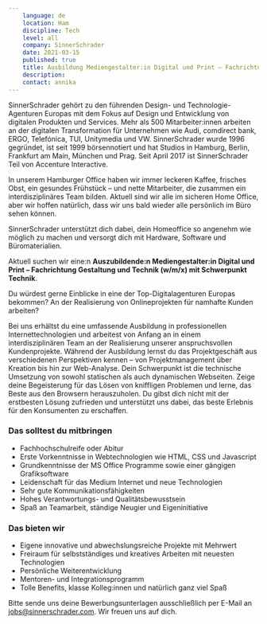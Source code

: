 ```yaml
---
    language: de
    location: Ham
    discipline: Tech
    level: all
    company: SinnerSchrader 
    date: 2021-03-15
    published: true
    title: Ausbildung Mediengestalter:in Digital und Print – Fachrichtung Gestaltung und Technik mit Schwerpunkt Technik
    description: 
    contact: annika
---
```


SinnerSchrader gehört zu den führenden Design- und Technologie-Agenturen Europas mit dem Fokus auf Design und Entwicklung von digitalen Produkten und Services. Mehr als 500 Mitarbeiter:innen arbeiten an der digitalen Transformation für Unternehmen wie Audi, comdirect bank, ERGO, Telefónica, TUI, Unitymedia und VW. SinnerSchrader wurde 1996 gegründet, ist seit 1999 börsennotiert und hat Studios in Hamburg, Berlin, Frankfurt am Main, München und Prag. Seit April 2017 ist SinnerSchrader Teil von Accenture Interactive.

In unserem Hamburger Office haben wir immer leckeren Kaffee, frisches Obst, ein gesundes Frühstück – und nette Mitarbeiter, die zusammen ein interdisziplinäres Team bilden. Aktuell sind wir alle im sicheren Home Office, aber wir hoffen natürlich, dass wir uns bald wieder alle persönlich im Büro sehen können. 

SinnerSchrader unterstützt dich dabei, dein Homeoffice so angenehm wie möglich zu machen und versorgt dich mit Hardware, Software und Büromaterialien.

Aktuell suchen wir eine:n **Auszubildende:n Mediengestalter:in Digital und Print – Fachrichtung Gestaltung und Technik (w/m/x) mit Schwerpunkt Technik**.

Du würdest gerne Einblicke in eine der Top-Digitalagenturen Europas bekommen? An der Realisierung von Onlineprojekten für namhafte Kunden arbeiten?

Bei uns erhältst du eine umfassende Ausbildung in professionellen Internettechnologien und arbeitest von Anfang an in einem interdisziplinären Team an der Realisierung unserer anspruchsvollen Kundenprojekte. Während der Ausbildung lernst du das Projektgeschäft aus verschiedenen Perspektiven kennen – von Projektmanagement über Kreation bis hin zur Web-Analyse. Dein Schwerpunkt ist die technische Umsetzung von sowohl statischen als auch dynamischen Webseiten. Zeige deine Begeisterung für das Lösen von kniffligen Problemen und lerne, das Beste aus den Browsern herauszuholen. Du gibst dich nicht mit der erstbesten Lösung zufrieden und unterstützt uns dabei, das beste Erlebnis für den Konsumenten zu erschaffen.

### Das solltest du mitbringen

- Fachhochschulreife oder Abitur
- Erste Vorkenntnisse in Webtechnologien wie HTML, CSS und Javascript
- Grundkenntnisse der MS Office Programme sowie einer gängigen Grafiksoftware
- Leidenschaft für das Medium Internet und neue Technologien
- Sehr gute Kommunikationsfähigkeiten
- Hohes Verantwortungs- und Qualitätsbewusstsein
- Spaß an Teamarbeit, ständige Neugier und Eigeninitiative

### Das bieten wir

- Eigene innovative und abwechslungsreiche Projekte mit Mehrwert
- Freiraum für selbstständiges und kreatives Arbeiten mit neuesten Technologien
- Persönliche Weiterentwicklung
- Mentoren- und Integrationsprogramm
- Tolle Benefits, klasse Kolleg:innen und natürlich ganz viel Spaß

Bitte sende uns deine Bewerbungsunterlagen ausschließlich per E-Mail an <jobs@sinnerschrader.com>. Wir freuen uns auf dich.
